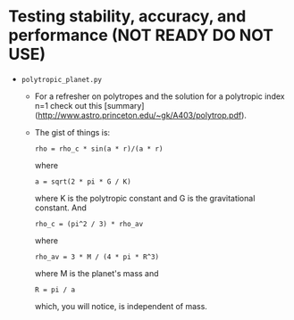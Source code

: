 Testing stability, accuracy, and performance (NOT READY DO NOT USE)
==============================================

  - `polytropic_planet.py` 
    + For a refresher on polytropes and the solution for a polytropic index n=1
      check out this [summary] (http://www.astro.princeton.edu/~gk/A403/polytrop.pdf).
    + The gist of things is:
      
        ```rho = rho_c * sin(a * r)/(a * r)```
      
      where

        ```a = sqrt(2 * pi * G / K)```
      
      where K is the polytropic constant and G is the gravitational constant. And
      
        ```rho_c = (pi^2 / 3) * rho_av```
         
      where
      
        ```rho_av = 3 * M / (4 * pi * R^3)```
      
      where M is the planet's mass and
      
        ```R = pi / a```
        
      which, you will notice, is independent of mass.

